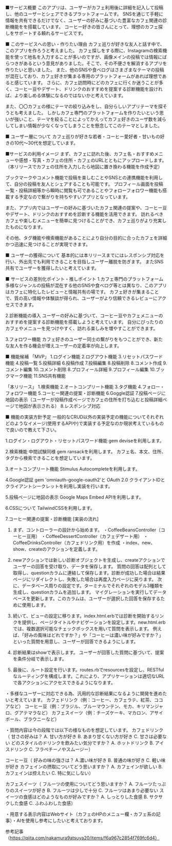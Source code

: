 ■サービス概要
このアプリは、ユーザーがカフェ利用後に詳細を記入して投稿し、他のユーザーとシェアできるプラットフォームです。
SNSを通じて手軽に情報を共有できるだけでなく、ユーザーの好みに基づいた豊富なカフェ関連の診断機能をを搭載しています。
コーヒー好きの皆さんにとって、理想のカフェ探しをサポートする頼れるサービスです。

■ このサービスへの思い・作りたい理由
カフェ巡りが好きな友人と話す中で、このアプリを作ろうと考えました。
カフェ探しをする際に、Instagramの検索機能を使って地名を入力することが多いのですが、画像メインの投稿では情報にばらつきがあるという意見がありました。そこで、その不便さを解消するアプリを作りたいと思いました。
また、他のSNSや食べログはさまざまなテーマの投稿が混在しており、カフェ好きが集まる専用のプラットフォームがあれば理想であると感じています。
さらに、カフェ訪問時にどのカフェに行くか迷うことが多く、コーヒー豆やデザート、ドリンクのおすすめを提案する診断機能を設ければ、より楽しめる体験になるのではないかと考えています。

また、〇〇カフェの様にテーマの絞り込みをし、自分らしいアプリテーマを探そうとも考えました。
しかしカフェ専門のプラットフォームを作りたいという思いが強いこと、テーマを絞ることによってかえってカフェ好きのユーザ数を減らしてしまい情報が少なくなってしまうことを懸念してこのテーマとしました。

■ ユーザー層について
カフェ巡りが好きな若者・コーヒー愛好者・甘いもの好きの10代〜30代を想定しています。

■サービスの利用イメージ
まず、カフェに訪れた後、カフェ名・おすすめメニューや感想・写真・カフェの住所・カフェのURLとともにアップロードします。
（本リリースでカフェの住所を入力したら地図に置き換わる機能を作成予定）

ブックマークやコメント機能で投稿を楽しむことやSNSとの連携機能を利用して、自分の投稿を友人とシェアすることも可能です。
プロフィール画面を投稿一覧・投稿詳細等から瞬時に閲覧も可であることやフォローフォロワー機能も搭載する予定なので繋がりを持ちやすいアプリとなっています。

また、アプリ内ではユーザーの好みに基づいたカフェ関連の提案や、コーヒー豆やデザート、ドリンクのおすすめを診断する機能を活用できます。
訪れるべきカフェや楽しむメニューを簡単に見つけることができ、カフェ巡りがより充実したものになります。

その他、タグ機能や検索機能があることにより自分の目的に合ったカフェを詳細かつ迅速に見つけることが実現できます。

■ ユーザーの獲得について
基本的には本リリースまでにはレスポンシブ対応を行い、外出先でも利用できることを目指しユーザー離脱を防ぎます。
またSNS共有でユーザーを獲得したいと考えています。

■ サービスの差別化ポイント・推しポイント
1.カフェ専門のプラットフォーム
多様なジャンルの投稿が混在する他のSNSや食べログ等とは異なり、このアプリはカフェに特化したレビューと情報共有の場です。
カフェ好きが集まることで、質の高い情報や体験談が得られ、ユーザーがより信頼できるレビューにアクセスできます。

2.診断機能の導入
ユーザーの好みに基づいて、コーヒー豆やカフェメニューのおすすめを提案する診断機能を搭載しようと考えています。 自分にぴったりのカフェやメニューを見つけやすく、訪れる楽しみを増やすことができます。

3.フォロワー機能
カフェ好きのユーザー同士の繋がりをもつことができ、新たな友人を作る機会が増えユーザーの定着率が向上します。


■ 機能候補
「MVP」
1.ログイン機能
2.ログアウト機能
3.リセットパスワード機能
4.投稿一覧
5.投稿詳細
6.投稿作成
7.投稿編集
8.投稿削除
8.コメント作成
9.コメント編集
10.コメント削除
8.プロフィール詳細
9.プロフィール編集
10.ブックマーク機能
11.SNS共有機能

「本リリース」
1.検索機能
2.オートコンプリート機能
3.タグ機能
4.フォロー・フォロワー機能
5.コーヒー関連の提案・診断機能
6.Goggle認証
7.投稿ページに地図の表示（ユーザーが投稿作成ページでカフェの住所を打ち込むと投稿詳細ページで地図が表示される）
8.レスポンシブ対応

■ 機能の実装方針予定
一般的なCRUD以外の実装予定の機能についてそれぞれどのようなイメージ(使用するAPIや)で実装する予定なのか現状考えているもので良いので教えて下さい。

1.ログイン・ログアウト・リセットパスワード機能
gem deviseを利用します。

2.検索機能
中間試験同様 gem ransackを利用します。
カフェ名、本文、住所、タグから検索できることを想定しています。

3.オートコンプリート機能
Stimulus Autocompleteを利用します。

4.Google認証
gem 'omniauth-google-oauth2'と
OAuth 2.0 クライアントIDとクライアントシークレットを利用し実装を行います。

5.投稿ページに地図の表示
Google Maps Embed APIを利用します。

6.CSSについて
TailwindCSSを利用します。

7.コーヒー関連の提案・診断機能
[実装の流れ]
1. まず、コントローラーの設計から始めます。
・CoffeeBeansController（コーヒー豆用）
・CoffeeDessertController（カフェデザート用）
・CoffeeDrinksController（カフェドリンク用）を作成
・index、new、show、createのアクションを定義します。

2. newアクションでは新しい診断オブジェクトを生成し、createアクションでユーザーの回答を受け取り、データを保存します。
質問の回答は配列として取得し、questionカラムに連結して保存します。診断が成功した場合は結果ページにリダイレクトし、失敗した場合は再度入力ページに戻ります。
次に、データベース周りの設定です。ターミナルでそれぞれのモデル3種類を生成し、questionカラムを追加します。
マイグレーションを実行してデータベースを更新します。このカラムは、ユーザーが選択した回答を保存するために使用します。

3. 続いて、ビューの設定に移ります。index.html.erbでは診断を開始するリンクを提供し、ページタイトルやナビゲーションを設定します。new.html.erbでは、複数選択可能なチェックボックスを用いて質問を表示します。
例えば、「好みの風味はどれですか？」や「コーヒーは濃い味が好みですか？」といった質問を用意し、ユーザーが回答できるようにします。

4. 診断結果はshowで表示します。
ユーザーが回答した質問に基づいて、提案を条件分岐で表示します。

5. 最後に、ルート設定を行います。routes.rbでresourcesを設定し、RESTfulなルーティングを構成します。これにより、アプリケーションは適切なURLで各アクションにアクセスできるようになります。


・多様なユーザーに対応できる為、汎用的な診断結果になるように開発を進めたいと考えています。
カフェドリンク（例：コーヒー、カフェラテ、紅茶、ココアなど）
コーヒー豆（例：ブラジル、ブルーマウンテン、モカ、キリマンジャロ、グアテマラなど）
カフェスイーツ（例：チーズケーキ、マカロン、アサイボール、ブラウニーなど）

・質問内容は今の段階では以下の様なものを想定しています。
カフェドリンク（
甘さの好みは？ A. 甘い方が好き B. あまり甘くない方が好き C. 甘さは必要ない
どのスタイルのドリンクを飲みたい気分ですか？ A. ホットドリンク B. アイスドリンク C. フラペチーノやスムージー）

コーヒー豆（
好みの味の強さは？ A.濃い味が好き B. 普通の味が好き C. 軽い味が好き
カフェインの摂取についてどう思いますか？ A. カフェインが欲しい B. カフェインは控えたい C. 特に気にしない）

カフェスイーツ（
フルーツの使用についてどう思いますか？ A. フルーツたっぷりのスイーツが好き B. フルーツは少しで十分 C. フルーツはあまり必要ない
スイーツの食感はどのようなものが好みですか？ A. しっとりした食感 B. サクサクした食感 C. ふわふわした食感）

・用意する表示内容はWebサイト（カフェのHPのメニュー欄・カフェ系の記事）・AIを使用し参考にしたいと考えております。

参考記事（https://qiita.com/nakamura9atsuya20/items/f6a967c2854f769fc6d4）